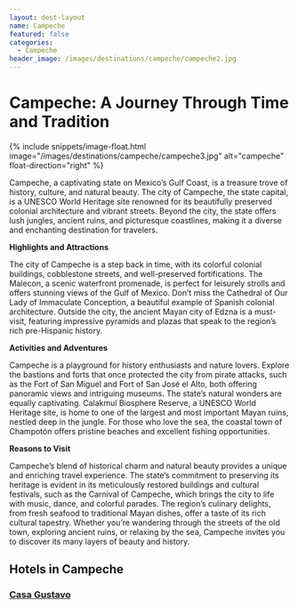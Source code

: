 ```yaml
---
layout: dest-layout
name: Campeche
featured: false
categories:
  - Campeche
header_image: /images/destinations/campeche/campeche2.jpg
---
```

# **Campeche: A Journey Through Time and Tradition**

{% include snippets/image-float.html image="/images/destinations/campeche/campeche3.jpg" alt="campeche" float-direction="right" %}

Campeche, a captivating state on Mexico’s Gulf Coast, is a treasure trove of history, culture, and natural beauty. The city of Campeche, the state capital, is a UNESCO World Heritage site renowned for its beautifully preserved colonial architecture and vibrant streets. Beyond the city, the state offers lush jungles, ancient ruins, and picturesque coastlines, making it a diverse and enchanting destination for travelers.

**Highlights and Attractions**

The city of Campeche is a step back in time, with its colorful colonial buildings, cobblestone streets, and well-preserved fortifications. The Malecon, a scenic waterfront promenade, is perfect for leisurely strolls and offers stunning views of the Gulf of Mexico. Don’t miss the Cathedral of Our Lady of Immaculate Conception, a beautiful example of Spanish colonial architecture. Outside the city, the ancient Mayan city of Edzna is a must-visit, featuring impressive pyramids and plazas that speak to the region’s rich pre-Hispanic history.

**Activities and Adventures**

Campeche is a playground for history enthusiasts and nature lovers. Explore the bastions and forts that once protected the city from pirate attacks, such as the Fort of San Miguel and Fort of San José el Alto, both offering panoramic views and intriguing museums. The state’s natural wonders are equally captivating. Calakmul Biosphere Reserve, a UNESCO World Heritage site, is home to one of the largest and most important Mayan ruins, nestled deep in the jungle. For those who love the sea, the coastal town of Champotón offers pristine beaches and excellent fishing opportunities.

**Reasons to Visit**

Campeche’s blend of historical charm and natural beauty provides a unique and enriching travel experience. The state’s commitment to preserving its heritage is evident in its meticulously restored buildings and cultural festivals, such as the Carnival of Campeche, which brings the city to life with music, dance, and colorful parades. The region’s culinary delights, from fresh seafood to traditional Mayan dishes, offer a taste of its rich cultural tapestry. Whether you’re wandering through the streets of the old town, exploring ancient ruins, or relaxing by the sea, Campeche invites you to discover its many layers of beauty and history.

## Hotels in Campeche

<section class='grid'>
<div class="col-3_sm-4_xs-6 padded-1">
    <a href="/hotels/gustavo">
        <div class="bg-image square" style="background-image:url('/images/hotels/casagustavo/casagustavo4.jpg')">  </div>
        <h3 class='center'>Casa Gustavo</h3>        
    </a>  
</div>

</section>
